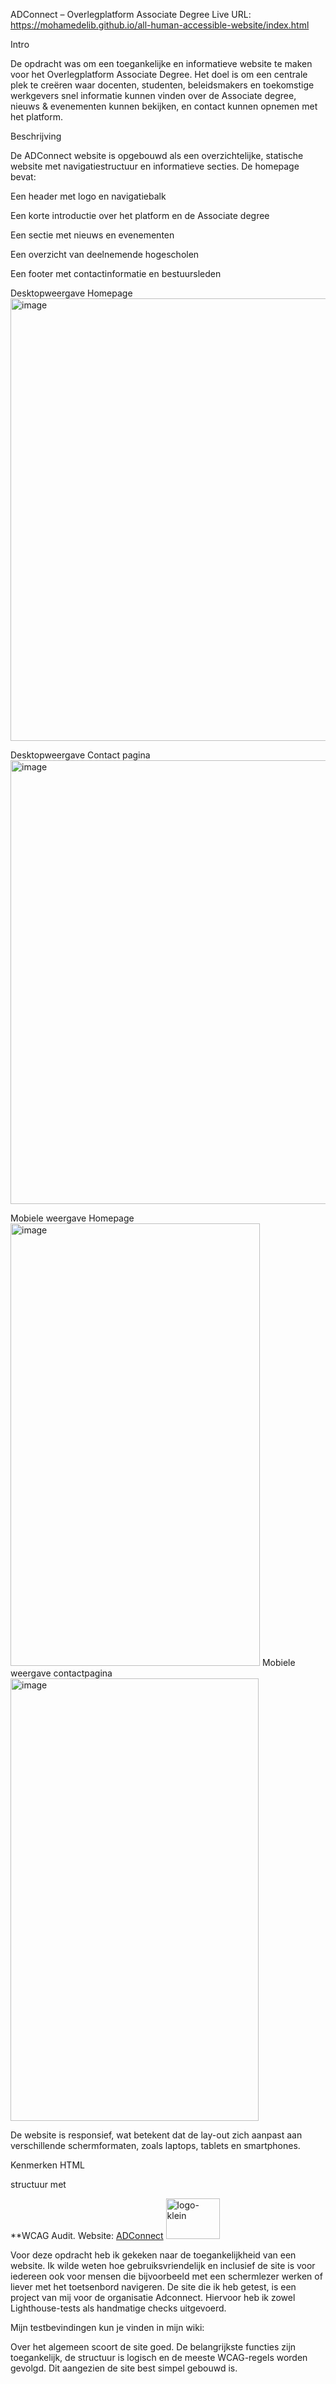 ADConnect – Overlegplatform Associate Degree Live URL: https://mohamedelib.github.io/all-human-accessible-website/index.html

Intro

De opdracht was om een toegankelijke en informatieve website te maken voor het Overlegplatform Associate Degree. Het doel is om een centrale plek te creëren waar docenten, studenten, beleidsmakers en toekomstige werkgevers snel informatie kunnen vinden over de Associate degree, nieuws & evenementen kunnen bekijken, en contact kunnen opnemen met het platform.

Beschrijving

De ADConnect website is opgebouwd als een overzichtelijke, statische website met navigatiestructuur en informatieve secties. De homepage bevat:

Een header met logo en navigatiebalk

Een korte introductie over het platform en de Associate degree

Een sectie met nieuws en evenementen

Een overzicht van deelnemende hogescholen

Een footer met contactinformatie en bestuursleden

Desktopweergave Homepage
<img width="1440" height="708" alt="image" src="https://github.com/user-attachments/assets/afd508ef-1f84-460c-80b5-c44750eb649a" />

Desktopweergave Contact pagina
<img width="1440" height="710" alt="image" src="https://github.com/user-attachments/assets/635f95cf-3c3b-405c-b49b-17ba386c7918" />

Mobiele weergave Homepage
<img width="399" height="708" alt="image" src="https://github.com/user-attachments/assets/af1bb698-afba-4dff-8f68-bfd0e2a6afe2" />
Mobiele weergave contactpagina
<img width="397" height="708" alt="image" src="https://github.com/user-attachments/assets/42df9d16-b05e-4a8c-8056-62592561ed5b" />


De website is responsief, wat betekent dat de lay-out zich aanpast aan verschillende schermformaten, zoals laptops, tablets en smartphones.

Kenmerken HTML

structuur met


**WCAG Audit.
Website: [ADConnect](https://mohamedelib.github.io/all-human-accessible-website/contact.html)
<img width="86" height="65" alt="logo-klein" src="https://github.com/user-attachments/assets/7868809e-f22a-4f15-8503-409e1454aae8" />


Voor deze opdracht heb ik gekeken naar de toegankelijkheid van een website. Ik wilde weten hoe gebruiksvriendelijk en inclusief de site is voor iedereen ook voor mensen die bijvoorbeeld met een schermlezer werken of liever met het toetsenbord navigeren. De site die ik heb getest, is een project van mij voor de organisatie Adconnect. Hiervoor heb ik zowel Lighthouse-tests als handmatige checks uitgevoerd.

Mijn testbevindingen kun je vinden in mijn wiki:

Over het algemeen scoort de site goed. De belangrijkste functies zijn toegankelijk, de structuur is logisch en de meeste WCAG-regels worden gevolgd. Dit aangezien de site best simpel gebouwd is. 
